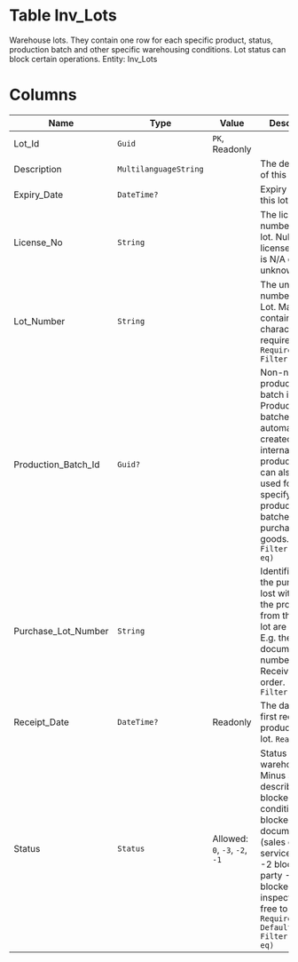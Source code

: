 # Table Inv_Lots

Warehouse lots. They contain one row for each specific product, status, production batch and other specific warehousing conditions. Lot status can block certain operations. Entity: Inv_Lots

# Columns

| Name | Type | Value | Description |
| - | - | - | --- |
|Lot_Id|`Guid`|`PK`, Readonly||
|Description|`MultilanguageString`||The description of this Lot. |
|Expiry_Date|`DateTime?`||Expiry date for this lot. |
|License_No|`String`||The license number for this lot. Null when license number is N/A or unknown. |
|Lot_Number|`String`||The unique number of the Lot. May contain characters, if required. `Required` `Filter(eq;like)` |
|Production_Batch_Id|`Guid?`||Non-null if the production batch is known. Production batches are automatically created for internal production, but can also be used for specifying production batches for purchased goods. `Filter(multi eq)` |
|Purchase_Lot_Number|`String`||Identification of the purchase lost with which the products from this store lot are received. E.g. the document number of the Receiving order. `Filter(like)` |
|Receipt_Date|`DateTime?`|Readonly|The date of the first receipt of products in this lot. `ReadOnly` |
|Status|`Status`|Allowed: `0`, `-3`, `-2`, `-1`|Status of the warehouse lot. Minus statuses describe blocked conditions. -3 blocked for document (sales or service order) -2 blocked for party -1 blocked for inspection 0 free to use. `Required` `Default(0)` `Filter(multi eq)` |
